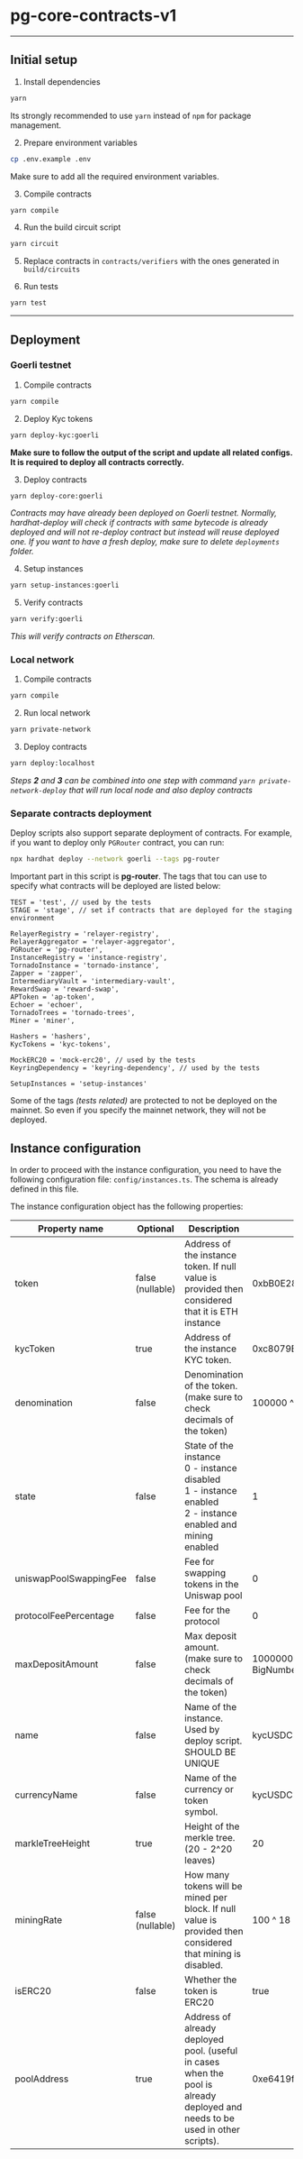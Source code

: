 # pg-core-contracts-v1

---

## Initial setup

1. Install dependencies

```bash
yarn
```
Its strongly recommended to use `yarn` instead of `npm` for package management.

2. Prepare environment variables

```bash
cp .env.example .env
```

Make sure to add all the required environment variables.

3. Compile contracts

```bash
yarn compile
```

4. Run the build circuit script

```bash
yarn circuit
```

5. Replace contracts in `contracts/verifiers` with the ones generated in `build/circuits`


6. Run tests

```bash
yarn test
```

---

## Deployment

### Goerli testnet

1. Compile contracts

```bash
yarn compile
```

2. Deploy Kyc tokens

```bash
yarn deploy-kyc:goerli
```

__Make sure to follow the output of the script and update all related configs. It is required to deploy all contracts correctly.__

3. Deploy contracts

```bash
yarn deploy-core:goerli
```

_Contracts may have already been deployed on Goerli testnet. Normally, hardhat-deploy will check if contracts with same bytecode is already deployed and will not re-deploy contract but instead will reuse deployed one. If you want to have a fresh deploy, make sure to delete `deployments` folder._

4. Setup instances

```bash
yarn setup-instances:goerli
```

5. Verify contracts

```bash
yarn verify:goerli
```

_This will verify contracts on Etherscan._

### Local network

1. Compile contracts

```bash
yarn compile
```

2. Run local network

```bash
yarn private-network
```

3. Deploy contracts

```bash
yarn deploy:localhost
```

_Steps **2** and **3** can be combined into one step with command `yarn private-network-deploy` that will run local node and also deploy contracts_

### Separate contracts deployment

Deploy scripts also support separate deployment of contracts. For example, if you want to deploy only `PGRouter` contract, you can run:

```bash
npx hardhat deploy --network goerli --tags pg-router
```

Important part in this script is **pg-router**.
The tags that tou can use to specify what contracts will be deployed are listed below:

```
TEST = 'test', // used by the tests
STAGE = 'stage', // set if contracts that are deployed for the staging environment

RelayerRegistry = 'relayer-registry',
RelayerAggregator = 'relayer-aggregator',
PGRouter = 'pg-router',
InstanceRegistry = 'instance-registry',
TornadoInstance = 'tornado-instance',
Zapper = 'zapper',
IntermediaryVault = 'intermediary-vault',
RewardSwap = 'reward-swap',
APToken = 'ap-token',
Echoer = 'echoer',
TornadoTrees = 'tornado-trees',
Miner = 'miner',

Hashers = 'hashers',
KycTokens = 'kyc-tokens',

MockERC20 = 'mock-erc20', // used by the tests
KeyringDependency = 'keyring-dependency', // used by the tests

SetupInstances = 'setup-instances'
```

Some of the tags *(tests related)* are protected to not be deployed on the mainnet. So even if you specify the mainnet network, they will not be deployed.

## Instance configuration

In order to proceed with the instance configuration, you need to have the following configuration file: `config/instances.ts`.
The schema is already defined in this file.

The instance configuration object has the following properties:

| Property name          | Optional         | Description                                                                                                                  | Example                                              |
|------------------------|------------------|------------------------------------------------------------------------------------------------------------------------------|------------------------------------------------------|
| token                  | false (nullable) | Address of the instance token. If null value is provided then considered that it is ETH instance                             | 0xbB0E2855Ac05d26Bd9E567B8b50c98EF2b889Ad2           |
| kycToken               | true             | Address of the instance KYC token.                                                                                           | 0xc8079E6AA1d7785dC57AfC178211314164B5B138           |
| denomination           | false            | Denomination of the token. (make sure to check decimals of the token)                                                        | 100000 ^ 6 (or BigNumber.from(100000).pow(6))        |
| state                  | false            | State of the instance <br>0 - instance disabled <br>1 - instance enabled <br>2 - instance enabled and mining enabled         | 1                                                    |                                               |
| uniswapPoolSwappingFee | false            | Fee for swapping tokens in the Uniswap pool                                                                                  | 0                                                    |
| protocolFeePercentage  | false            | Fee for the protocol                                                                                                         | 0                                                    |
| maxDepositAmount       | false            | Max deposit amount. (make sure to check decimals of the token)                                                               | 1000000000 ^ 6 (or BigNumber.from(1000000000).pow(6) |
| name                   | false            | Name of the instance. Used by deploy script. SHOULD BE UNIQUE                                                                | kycUSDC-100000                                       |
| currencyName           | false            | Name of the currency or token symbol.                                                                                        | kycUSDC                                              |
| markleTreeHeight       | true             | Height of the merkle tree. (20 - 2^20 leaves)                                                                                | 20                                                   |
| miningRate             | false (nullable) | How many tokens will be mined per block. If null value is provided then considered that mining is disabled.                  | 100 ^ 18 (or BigNumber.from(100).pow(18))            |
| isERC20                | false            | Whether the token is ERC20                                                                                                   | true                                                 |
| poolAddress            | true             | Address of already deployed pool. (useful in cases when the pool is already deployed and needs to be used in other scripts). | 0xe6419fE674Dc53BB6cC19460A6f229b72db9Ac40           |

